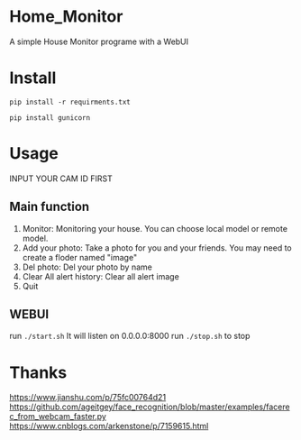 # Home_Monitor
A simple House Monitor programe with a WebUI

# Install
`pip install -r requirments.txt`

`pip install gunicorn`

# Usage
INPUT YOUR CAM ID FIRST
## Main function
1. Monitor: Monitoring your house. You can choose local model or remote model.
2. Add your photo: Take a photo for you and your friends. You may need to create a floder named "image"
3. Del photo: Del your photo by name
4. Clear All alert history: Clear all alert image
6. Quit
## WEBUI
run `./start.sh`
It will listen on 0.0.0.0:8000
run `./stop.sh` to stop
# Thanks
https://www.jianshu.com/p/75fc00764d21
https://github.com/ageitgey/face_recognition/blob/master/examples/facerec_from_webcam_faster.py
https://www.cnblogs.com/arkenstone/p/7159615.html
